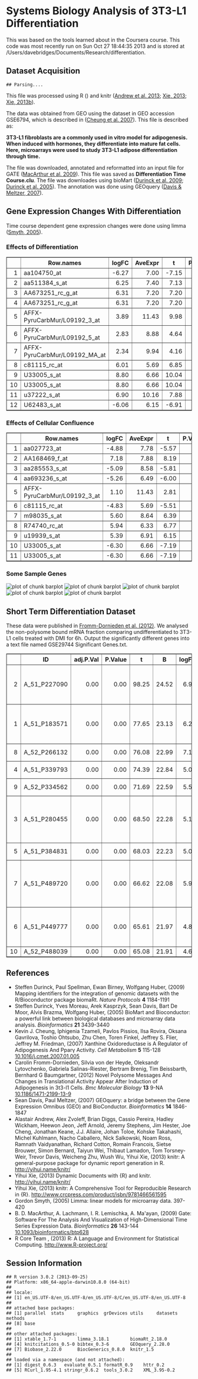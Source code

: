 Systems Biology Analysis of 3T3-L1 Differentiation
========================================================

This was based on the tools learned about in the Coursera course.  This code was most recently run on Sun Oct 27 18:44:35 2013 and is stored at /Users/davebridges/Documents/Research/differentiation.  

Dataset Acquisition
--------------------


```
## Parsing....
```

This file was processed using R (<a href="http://www.R-project.org/"></a>) and knitr (<a href="http://yihui.name/knitr/">Andrew et al. 2013</a>; <a href="http://yihui.name/knitr/">Xie, 2013</a>; <a href="http://www.crcpress.com/product/isbn/9781466561595">Xie, 2013b</a>).


The data was obtained from GEO using the dataset in GEO accession GSE6794, which is described in (<a href="http://dx.doi.org/10.1016/j.cmet.2007.01.005">Cheung et al. 2007</a>).  This file is described as:

**3T3-L1 fibroblasts are a commonly used in vitro model for adipogenesis.  When induced with hormones, they differentiate into mature fat cells.  Here, microarrays were used to study 3T3-L1 adipose differentiation through time.**

The file was downloaded, annotated and reformatted into an input file for GATE (<a href="http://dx.doi.org/10.1093/bioinformatics/btp628">MacArthur et al. 2009</a>).  This file was saved as **Differentiation Time Course.clu**.  The file was downloades using bioMart (<a href="">Durinck et al. 2009</a>; <a href="">Durinck et al. 2005</a>).  The annotation was done using GEOquery (<a href="">Davis & Meltzer, 2007</a>).

Gene Expression Changes With Differentiation
---------------------------------------------




Time course dependent gene expression changes were done using limma (<a href="">Smyth, 2005</a>).


### Effects of Differentiation
<!-- html table generated in R 3.0.2 by xtable 1.7-1 package -->
<!-- Sun Oct 27 18:44:47 2013 -->
<TABLE border=1>
<TR> <TH>  </TH> <TH> Row.names </TH> <TH> logFC </TH> <TH> AveExpr </TH> <TH> t </TH> <TH> P.Value </TH> <TH> adj.P.Val </TH> <TH> B </TH> <TH> wikigene_name </TH>  </TR>
  <TR> <TD align="right"> 1 </TD> <TD> aa104750_at </TD> <TD align="right"> -6.27 </TD> <TD align="right"> 7.00 </TD> <TD align="right"> -7.15 </TD> <TD align="right"> 0.01 </TD> <TD align="right"> 1.00 </TD> <TD align="right"> -4.10 </TD> <TD> Med20 </TD> </TR>
  <TR> <TD align="right"> 2 </TD> <TD> aa511384_s_at </TD> <TD align="right"> 6.25 </TD> <TD align="right"> 7.40 </TD> <TD align="right"> 7.13 </TD> <TD align="right"> 0.01 </TD> <TD align="right"> 1.00 </TD> <TD align="right"> -4.10 </TD> <TD> D230025D16Rik </TD> </TR>
  <TR> <TD align="right"> 3 </TD> <TD> AA673251_rc_g_at </TD> <TD align="right"> 6.31 </TD> <TD align="right"> 7.20 </TD> <TD align="right"> 7.20 </TD> <TD align="right"> 0.01 </TD> <TD align="right"> 1.00 </TD> <TD align="right"> -4.10 </TD> <TD>  </TD> </TR>
  <TR> <TD align="right"> 4 </TD> <TD> AA673251_rc_g_at </TD> <TD align="right"> 6.31 </TD> <TD align="right"> 7.20 </TD> <TD align="right"> 7.20 </TD> <TD align="right"> 0.01 </TD> <TD align="right"> 1.00 </TD> <TD align="right"> -4.10 </TD> <TD> Dnajb9 </TD> </TR>
  <TR> <TD align="right"> 5 </TD> <TD> AFFX-PyruCarbMur/L09192_3_at </TD> <TD align="right"> 3.89 </TD> <TD align="right"> 11.43 </TD> <TD align="right"> 9.98 </TD> <TD align="right"> 0.00 </TD> <TD align="right"> 0.00 </TD> <TD align="right"> -0.84 </TD> <TD> Pcx </TD> </TR>
  <TR> <TD align="right"> 6 </TD> <TD> AFFX-PyruCarbMur/L09192_5_at </TD> <TD align="right"> 2.83 </TD> <TD align="right"> 8.88 </TD> <TD align="right"> 4.64 </TD> <TD align="right"> 0.00 </TD> <TD align="right"> 0.90 </TD> <TD align="right"> -2.30 </TD> <TD> Pcx </TD> </TR>
  <TR> <TD align="right"> 7 </TD> <TD> AFFX-PyruCarbMur/L09192_MA_at </TD> <TD align="right"> 2.34 </TD> <TD align="right"> 9.94 </TD> <TD align="right"> 4.16 </TD> <TD align="right"> 0.00 </TD> <TD align="right"> 1.00 </TD> <TD align="right"> -2.65 </TD> <TD> Pcx </TD> </TR>
  <TR> <TD align="right"> 8 </TD> <TD> c81115_rc_at </TD> <TD align="right"> 6.01 </TD> <TD align="right"> 5.69 </TD> <TD align="right"> 6.85 </TD> <TD align="right"> 0.01 </TD> <TD align="right"> 1.00 </TD> <TD align="right"> -4.10 </TD> <TD> Zc3h12c </TD> </TR>
  <TR> <TD align="right"> 9 </TD> <TD> U33005_s_at </TD> <TD align="right"> 8.80 </TD> <TD align="right"> 6.66 </TD> <TD align="right"> 10.04 </TD> <TD align="right"> 0.00 </TD> <TD align="right"> 1.00 </TD> <TD align="right"> -4.08 </TD> <TD> Tbc1d1 </TD> </TR>
  <TR> <TD align="right"> 10 </TD> <TD> U33005_s_at </TD> <TD align="right"> 8.80 </TD> <TD align="right"> 6.66 </TD> <TD align="right"> 10.04 </TD> <TD align="right"> 0.00 </TD> <TD align="right"> 1.00 </TD> <TD align="right"> -4.08 </TD> <TD> LOC100862515 </TD> </TR>
  <TR> <TD align="right"> 11 </TD> <TD> u37222_s_at </TD> <TD align="right"> 6.90 </TD> <TD align="right"> 10.16 </TD> <TD align="right"> 7.88 </TD> <TD align="right"> 0.01 </TD> <TD align="right"> 1.00 </TD> <TD align="right"> -4.09 </TD> <TD> Adipoq </TD> </TR>
  <TR> <TD align="right"> 12 </TD> <TD> U62483_s_at </TD> <TD align="right"> -6.06 </TD> <TD align="right"> 6.15 </TD> <TD align="right"> -6.91 </TD> <TD align="right"> 0.01 </TD> <TD align="right"> 1.00 </TD> <TD align="right"> -4.10 </TD> <TD> Ube2d2a </TD> </TR>
   </TABLE>


### Effects of Cellular Confluence
<!-- html table generated in R 3.0.2 by xtable 1.7-1 package -->
<!-- Sun Oct 27 18:44:47 2013 -->
<TABLE border=1>
<TR> <TH>  </TH> <TH> Row.names </TH> <TH> logFC </TH> <TH> AveExpr </TH> <TH> t </TH> <TH> P.Value </TH> <TH> adj.P.Val </TH> <TH> B </TH> <TH> wikigene_name </TH>  </TR>
  <TR> <TD align="right"> 1 </TD> <TD> aa027723_at </TD> <TD align="right"> -4.88 </TD> <TD align="right"> 7.78 </TD> <TD align="right"> -5.57 </TD> <TD align="right"> 0.02 </TD> <TD align="right"> 1.00 </TD> <TD align="right"> -4.58 </TD> <TD> Cdipt </TD> </TR>
  <TR> <TD align="right"> 2 </TD> <TD> AA168469_f_at </TD> <TD align="right"> 7.18 </TD> <TD align="right"> 7.88 </TD> <TD align="right"> 8.19 </TD> <TD align="right"> 0.01 </TD> <TD align="right"> 1.00 </TD> <TD align="right"> -4.58 </TD> <TD> Trafd1 </TD> </TR>
  <TR> <TD align="right"> 3 </TD> <TD> aa285553_s_at </TD> <TD align="right"> -5.09 </TD> <TD align="right"> 8.58 </TD> <TD align="right"> -5.81 </TD> <TD align="right"> 0.02 </TD> <TD align="right"> 1.00 </TD> <TD align="right"> -4.58 </TD> <TD> Lbr </TD> </TR>
  <TR> <TD align="right"> 4 </TD> <TD> aa693236_s_at </TD> <TD align="right"> -5.26 </TD> <TD align="right"> 6.49 </TD> <TD align="right"> -6.00 </TD> <TD align="right"> 0.01 </TD> <TD align="right"> 1.00 </TD> <TD align="right"> -4.58 </TD> <TD> Ndufaf4 </TD> </TR>
  <TR> <TD align="right"> 5 </TD> <TD> AFFX-PyruCarbMur/L09192_3_at </TD> <TD align="right"> 1.10 </TD> <TD align="right"> 11.43 </TD> <TD align="right"> 2.81 </TD> <TD align="right"> 0.02 </TD> <TD align="right"> 1.00 </TD> <TD align="right"> -4.54 </TD> <TD> Pcx </TD> </TR>
  <TR> <TD align="right"> 6 </TD> <TD> c81115_rc_at </TD> <TD align="right"> -4.83 </TD> <TD align="right"> 5.69 </TD> <TD align="right"> -5.51 </TD> <TD align="right"> 0.02 </TD> <TD align="right"> 1.00 </TD> <TD align="right"> -4.58 </TD> <TD> Zc3h12c </TD> </TR>
  <TR> <TD align="right"> 7 </TD> <TD> m98035_s_at </TD> <TD align="right"> 5.60 </TD> <TD align="right"> 8.64 </TD> <TD align="right"> 6.39 </TD> <TD align="right"> 0.01 </TD> <TD align="right"> 1.00 </TD> <TD align="right"> -4.58 </TD> <TD> Eif2b4 </TD> </TR>
  <TR> <TD align="right"> 8 </TD> <TD> R74740_rc_at </TD> <TD align="right"> 5.94 </TD> <TD align="right"> 6.33 </TD> <TD align="right"> 6.77 </TD> <TD align="right"> 0.01 </TD> <TD align="right"> 1.00 </TD> <TD align="right"> -4.58 </TD> <TD> Inpp4a </TD> </TR>
  <TR> <TD align="right"> 9 </TD> <TD> u19939_s_at </TD> <TD align="right"> 5.39 </TD> <TD align="right"> 6.91 </TD> <TD align="right"> 6.15 </TD> <TD align="right"> 0.01 </TD> <TD align="right"> 1.00 </TD> <TD align="right"> -4.58 </TD> <TD> Crhr2 </TD> </TR>
  <TR> <TD align="right"> 10 </TD> <TD> U33005_s_at </TD> <TD align="right"> -6.30 </TD> <TD align="right"> 6.66 </TD> <TD align="right"> -7.19 </TD> <TD align="right"> 0.01 </TD> <TD align="right"> 1.00 </TD> <TD align="right"> -4.58 </TD> <TD> LOC100862515 </TD> </TR>
  <TR> <TD align="right"> 11 </TD> <TD> U33005_s_at </TD> <TD align="right"> -6.30 </TD> <TD align="right"> 6.66 </TD> <TD align="right"> -7.19 </TD> <TD align="right"> 0.01 </TD> <TD align="right"> 1.00 </TD> <TD align="right"> -4.58 </TD> <TD> Tbc1d1 </TD> </TR>
   </TABLE>


### Some Sample Genes
![plot of chunk barplot](figure/barplot1.png) ![plot of chunk barplot](figure/barplot2.png) ![plot of chunk barplot](figure/barplot3.png) ![plot of chunk barplot](figure/barplot4.png) ![plot of chunk barplot](figure/barplot5.png) 


Short Term Differentiation Dataset
-----------------------------------




These data were published in <a href="http://dx.doi.org/10.1186/1471-2199-13-9">Fromm-Dornieden et al. (2012)</a>.  We analysed the non-polysome bound mRNA fraction comparing undifferentiated to 3T3-L1 cells treated with DMI for 6h.  Output the significantly different genes into a text file named GSE29744 Significant Genes.txt.

<!-- html table generated in R 3.0.2 by xtable 1.7-1 package -->
<!-- Sun Oct 27 18:45:14 2013 -->
<TABLE border=1>
<TR> <TH>  </TH> <TH> ID </TH> <TH> adj.P.Val </TH> <TH> P.Value </TH> <TH> t </TH> <TH> B </TH> <TH> logFC </TH> <TH> Gene.symbol </TH> <TH> Gene.title </TH>  </TR>
  <TR> <TD align="right"> 2 </TD> <TD> A_51_P227090 </TD> <TD align="right"> 0.00 </TD> <TD align="right"> 0.00 </TD> <TD align="right"> 98.25 </TD> <TD align="right"> 24.52 </TD> <TD align="right"> 6.95 </TD> <TD> Ramp3 </TD> <TD> receptor (calcitonin) activity modifying protein 3 </TD> </TR>
  <TR> <TD align="right"> 1 </TD> <TD> A_51_P183571 </TD> <TD align="right"> 0.00 </TD> <TD align="right"> 0.00 </TD> <TD align="right"> 77.65 </TD> <TD align="right"> 23.13 </TD> <TD align="right"> 6.25 </TD> <TD> Serpine1 </TD> <TD> serine (or cysteine) peptidase inhibitor, clade E, member 1 </TD> </TR>
  <TR> <TD align="right"> 8 </TD> <TD> A_52_P266132 </TD> <TD align="right"> 0.00 </TD> <TD align="right"> 0.00 </TD> <TD align="right"> 76.08 </TD> <TD align="right"> 22.99 </TD> <TD align="right"> 7.19 </TD> <TD> Fgl2 </TD> <TD> fibrinogen-like protein 2 </TD> </TR>
  <TR> <TD align="right"> 4 </TD> <TD> A_51_P339793 </TD> <TD align="right"> 0.00 </TD> <TD align="right"> 0.00 </TD> <TD align="right"> 74.39 </TD> <TD align="right"> 22.84 </TD> <TD align="right"> 5.06 </TD> <TD> Il1rl1 </TD> <TD> interleukin 1 receptor-like 1 </TD> </TR>
  <TR> <TD align="right"> 9 </TD> <TD> A_52_P334562 </TD> <TD align="right"> 0.00 </TD> <TD align="right"> 0.00 </TD> <TD align="right"> 71.69 </TD> <TD align="right"> 22.59 </TD> <TD align="right"> 5.53 </TD> <TD> Vdr </TD> <TD> vitamin D receptor </TD> </TR>
  <TR> <TD align="right"> 3 </TD> <TD> A_51_P280455 </TD> <TD align="right"> 0.00 </TD> <TD align="right"> 0.00 </TD> <TD align="right"> 68.50 </TD> <TD align="right"> 22.28 </TD> <TD align="right"> 5.12 </TD> <TD> Prg4 </TD> <TD> proteoglycan 4 (megakaryocyte stimulating factor, articular superficial zone protein) </TD> </TR>
  <TR> <TD align="right"> 5 </TD> <TD> A_51_P384831 </TD> <TD align="right"> 0.00 </TD> <TD align="right"> 0.00 </TD> <TD align="right"> 68.03 </TD> <TD align="right"> 22.23 </TD> <TD align="right"> 5.08 </TD> <TD> Syt12 </TD> <TD> synaptotagmin XII </TD> </TR>
  <TR> <TD align="right"> 7 </TD> <TD> A_51_P489720 </TD> <TD align="right"> 0.00 </TD> <TD align="right"> 0.00 </TD> <TD align="right"> 66.62 </TD> <TD align="right"> 22.08 </TD> <TD align="right"> 5.98 </TD> <TD> Slc16a11 </TD> <TD> solute carrier family 16 (monocarboxylic acid transporters), member 11 </TD> </TR>
  <TR> <TD align="right"> 6 </TD> <TD> A_51_P449777 </TD> <TD align="right"> 0.00 </TD> <TD align="right"> 0.00 </TD> <TD align="right"> 65.61 </TD> <TD align="right"> 21.97 </TD> <TD align="right"> 4.86 </TD> <TD> Pmepa1 </TD> <TD> prostate transmembrane protein, androgen induced 1 </TD> </TR>
  <TR> <TD align="right"> 10 </TD> <TD> A_52_P488039 </TD> <TD align="right"> 0.00 </TD> <TD align="right"> 0.00 </TD> <TD align="right"> 65.08 </TD> <TD align="right"> 21.91 </TD> <TD align="right"> 4.62 </TD> <TD>  </TD> <TD>  </TD> </TR>
   </TABLE>



References
-----------


- Steffen Durinck, Paul Spellman, Ewan Birney, Wolfgang Huber,   (2009) Mapping identifiers for the integration of genomic datasets with the R/Bioconductor package biomaRt.  <em>Nature Protocols</em>  <strong>4</strong>  1184-1191
- Steffen Durinck, Yves Moreau, Arek Kasprzyk, Sean Davis, Bart  De Moor, Alvis Brazma, Wolfgang Huber,   (2005) BioMart and Bioconductor: a powerful link between biological databases and microarray data analysis.  <em>Bioinformatics</em>  <strong>21</strong>  3439-3440
- Kevin J. Cheung, Iphigenia Tzameli, Pavlos Pissios, Ilsa Rovira, Oksana Gavrilova, Toshio Ohtsubo, Zhu Chen, Toren Finkel, Jeffrey S. Flier, Jeffrey M. Friedman,   (2007) Xanthine Oxidoreductase is A Regulator of Adipogenesis And Pparγ Activity.  <em>Cell Metabolism</em>  <strong>5</strong>  115-128  <a href="http://dx.doi.org/10.1016/j.cmet.2007.01.005">10.1016/j.cmet.2007.01.005</a>
- Carolin Fromm-Dornieden, Silvia von der Heyde, Oleksandr Lytovchenko, Gabriela Salinas-Riester, Bertram Brenig, Tim Beissbarth, Bernhard G Baumgartner,   (2012) Novel Polysome Messages And Changes in Translational Activity Appear After Induction of Adipogenesis in 3t3-l1 Cells.  <em>Bmc Molecular Biology</em>  <strong>13</strong>  9-NA  <a href="http://dx.doi.org/10.1186/1471-2199-13-9">10.1186/1471-2199-13-9</a>
- Sean Davis, Paul Meltzer,   (2007) GEOquery: a bridge between the Gene Expression Omnibus (GEO) and BioConductor.  <em>Bioinformatics</em>  <strong>14</strong>  1846-1847
- Alastair Andrew, Alex Zvoleff, Brian Diggs, Cassio Pereira, Hadley Wickham, Heewon Jeon, Jeff Arnold, Jeremy Stephens, Jim Hester, Joe Cheng, Jonathan Keane, J.J. Allaire, Johan Toloe, Kohske Takahashi, Michel Kuhlmann, Nacho Caballero, Nick Salkowski, Noam Ross, Ramnath Vaidyanathan, Richard Cotton, Romain Francois, Sietse Brouwer, Simon Bernard, Taiyun Wei, Thibaut Lamadon, Tom Torsney-Weir, Trevor Davis, Weicheng Zhu, Wush Wu, Yihui Xie,   (2013) knitr: A general-purpose package for dynamic report generation in R.  <a href="http://yihui.name/knitr/">http://yihui.name/knitr/</a>
- Yihui Xie,   (2013) Dynamic Documents with {R} and knitr.  <a href="http://yihui.name/knitr/">http://yihui.name/knitr/</a>
- Yihui Xie,   (2013) knitr: A Comprehensive Tool for Reproducible Research in {R}.  <a href="http://www.crcpress.com/product/isbn/9781466561595">http://www.crcpress.com/product/isbn/9781466561595</a>
- Gordon Smyth,   (2005) Limma: linear models for microarray data.  397-420
- B. D. MacArthur, A. Lachmann, I. R. Lemischka, A. Ma'ayan,   (2009) Gate: Software For The Analysis And Visualization of High-Dimensional Time Series Expression Data.  <em>Bioinformatics</em>  <strong>26</strong>  143-144  <a href="http://dx.doi.org/10.1093/bioinformatics/btp628">10.1093/bioinformatics/btp628</a>
- R Core Team ,   (2013) R: A Language and Environment for Statistical Computing.  <a href="http://www.R-project.org/">http://www.R-project.org/</a>


Session Information
---------------------



```
## R version 3.0.2 (2013-09-25)
## Platform: x86_64-apple-darwin10.8.0 (64-bit)
## 
## locale:
## [1] en_US.UTF-8/en_US.UTF-8/en_US.UTF-8/C/en_US.UTF-8/en_US.UTF-8
## 
## attached base packages:
## [1] parallel  stats     graphics  grDevices utils     datasets  methods  
## [8] base     
## 
## other attached packages:
## [1] xtable_1.7-1        limma_3.18.1        biomaRt_2.18.0     
## [4] knitcitations_0.5-0 bibtex_0.3-6        GEOquery_2.28.0    
## [7] Biobase_2.22.0      BiocGenerics_0.8.0  knitr_1.5          
## 
## loaded via a namespace (and not attached):
## [1] digest_0.6.3   evaluate_0.5.1 formatR_0.9    httr_0.2      
## [5] RCurl_1.95-4.1 stringr_0.6.2  tools_3.0.2    XML_3.95-0.2
```

